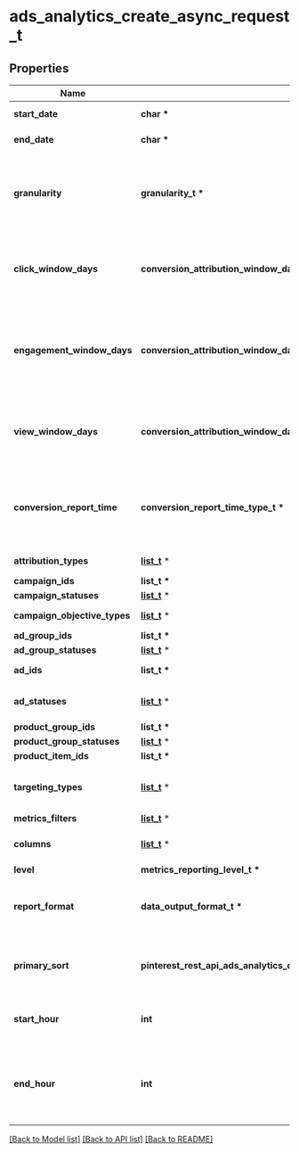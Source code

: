 # ads_analytics_create_async_request_t

## Properties
Name | Type | Description | Notes
------------ | ------------- | ------------- | -------------
**start_date** | **char \*** | Metric report start date (UTC). Format: YYYY-MM-DD | 
**end_date** | **char \*** | Metric report end date (UTC). Format: YYYY-MM-DD | 
**granularity** | **granularity_t \*** | TOTAL - metrics are aggregated over the specified date range.&lt;br&gt; DAY - metrics are broken down daily.&lt;br&gt; HOUR - metrics are broken down hourly.&lt;br&gt;WEEKLY - metrics are broken down weekly.&lt;br&gt;MONTHLY - metrics are broken down monthly | 
**click_window_days** | **conversion_attribution_window_days_t \*** | Number of days to use as the conversion attribution window for a pin click action. Applies to Pinterest Tag conversion metrics. Prior conversion tags use their defined attribution windows. If not specified, defaults to &#x60;30&#x60; days. | [optional] [default to 30]
**engagement_window_days** | **conversion_attribution_window_days_t \*** | Number of days to use as the conversion attribution window for an engagement action. Engagements include saves, closeups, link clicks, and carousel card swipes. Applies to Pinterest Tag conversion metrics. Prior conversion tags use their defined attribution windows. If not specified, defaults to &#x60;30&#x60; days. | [optional] [default to 30]
**view_window_days** | **conversion_attribution_window_days_t \*** | Number of days to use as the conversion attribution window for a view action. Applies to Pinterest Tag conversion metrics. Prior conversion tags use their defined attribution windows. If not specified, defaults to &#x60;1&#x60; day. | [optional] [default to 1]
**conversion_report_time** | **conversion_report_time_type_t \*** | The date by which the conversion metrics returned from this endpoint will be reported. There are two dates associated with a conversion event: the date that the user interacted with the ad, and the date that the user completed a conversion event. | [optional] [default to 'TIME_OF_AD_ACTION']
**attribution_types** | [**list_t**](conversion_report_attribution_type.md) \* | List of types of attribution for the conversion report | [optional] 
**campaign_ids** | **list_t \*** | List of campaign ids | [optional] 
**campaign_statuses** | [**list_t**](campaign_summary_status.md) \* | List of status values for filtering | [optional] 
**campaign_objective_types** | [**list_t**](objective_type.md) \* | List of values for filtering. [\&quot;WEB_SESSIONS\&quot;] in BETA. | [optional] 
**ad_group_ids** | **list_t \*** | List of ad group ids | [optional] 
**ad_group_statuses** | [**list_t**](ad_group_summary_status.md) \* | List of values for filtering | [optional] 
**ad_ids** | **list_t \*** | List of ad ids [This parameter is no supported for Product Item Level Reports] | [optional] 
**ad_statuses** | [**list_t**](pin_promotion_summary_status.md) \* | List of values for filtering [This parameter is not supported for Product Item Level Reports] | [optional] 
**product_group_ids** | **list_t \*** | List of product group ids | [optional] 
**product_group_statuses** | [**list_t**](product_group_summary_status.md) \* | List of values for filtering | [optional] 
**product_item_ids** | **list_t \*** | List of product item ids | [optional] 
**targeting_types** | [**list_t**](ads_analytics_targeting_type.md) \* | List of targeting types. Requires &#x60;level&#x60; to be a value ending in &#x60;_TARGETING&#x60;. [\&quot;AGE_BUCKET_AND_GENDER\&quot;] is in BETA and not yet available to all users. | [optional] 
**metrics_filters** | [**list_t**](ads_analytics_metrics_filter.md) \* | List of metrics filters | [optional] 
**columns** | [**list_t**](reporting_column_async.md) \* | Metric and entity columns. Pin promotion and ad related columns are not supported for the Product Item level reports. | 
**level** | **metrics_reporting_level_t \*** | Level of the report | 
**report_format** | **data_output_format_t \*** | Specification for formatting the report data. Reports in JSON will not zero-fill metrics, whereas reports in CSV will. Both report formats will omit rows where all the columns are equal to 0. | [optional] [default to 'JSON']
**primary_sort** | **pinterest_rest_api_ads_analytics_create_async_request_PRIMARYSORT_e** | Whether to first sort the report by date or by entity ID of the reporting entity level. Date will be used as the first level key for JSON reports that use BY_DATE. BY_DATE is recommended for large requests. | [optional] 
**start_hour** | **int** | Which hour of the start date to begin the report. The entire day will be included if no start hour is provided. Only allowed for hourly reports. | [optional] 
**end_hour** | **int** | Which hour of the end date to stop the report (inclusive). For example, with an end_date of &#39;2020-01-01&#39; and end_hour of &#39;15&#39;, the report will contain metrics up to &#39;2020-01-01 14:59:59&#39;. The entire day will be included if no end hour is provided. Only allowed for hourly reports. | [optional] 

[[Back to Model list]](../README.md#documentation-for-models) [[Back to API list]](../README.md#documentation-for-api-endpoints) [[Back to README]](../README.md)



